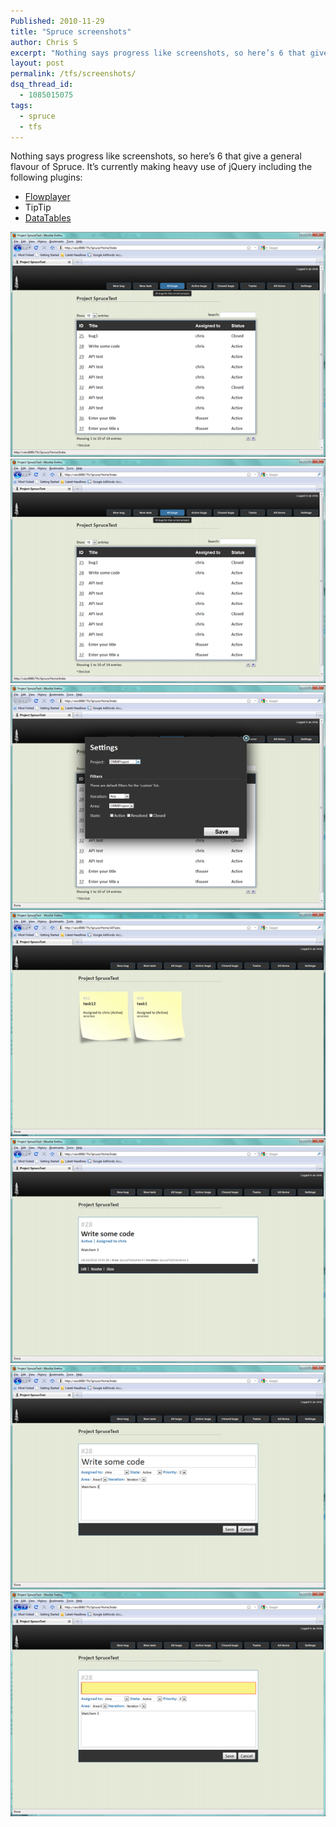 ```yaml
---
Published: 2010-11-29
title: "Spruce screenshots"
author: Chris S
excerpt: "Nothing says progress like screenshots, so here’s 6 that give a general flavour of Spruce. It’s currently making heavy use of jQuery including the following plugins..."
layout: post
permalink: /tfs/screenshots/
dsq_thread_id:
  - 1085015075
tags:
  - spruce
  - tfs
---
```

Nothing says progress like screenshots, so here’s 6 that give a general flavour of Spruce. It’s currently making heavy use of jQuery including the following plugins:

<!--more-->

  * [Flowplayer][1]
  * TipTip
  * [DataTables][2]

![screenshot1][3]  
![screenshot1][3]  
![screenshot1][4]  
![screenshot1][5]  
![screenshot1][6]  
![screenshot1][7]  
![screenshot1][8]

 [1]: http://flowplayer.org/
 [2]: http://www.datatables.net/
 [3]: /wp-content/uploads/2010/11/spruce1.png
 [4]: /wp-content/uploads/2010/11/spruce2.png
 [5]: /wp-content/uploads/2010/11/spruce2a.png
 [6]: /wp-content/uploads/2010/11/spruce3.png
 [7]: /wp-content/uploads/2010/11/spruce4.png
 [8]: /wp-content/uploads/2010/11/spruce5.png